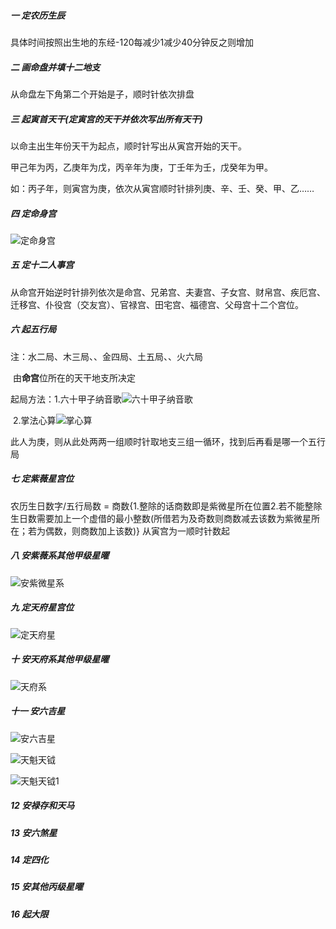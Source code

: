 ##### 一 定农历生辰

具体时间按照出生地的东经-120每减少1减少40分钟反之则增加

##### 二 画命盘并填十二地支

从命盘左下角第二个开始是子，顺时针依次排盘

##### 三 起寅首天干(定寅宫的天干并依次写出所有天干)

以命主出生年份天干为起点，顺时针写出从寅宫开始的天干。

甲己年为丙，乙庚年为戊，丙辛年为庚，丁壬年为壬，戊癸年为甲。

如：丙子年，则寅宫为庚，依次从寅宫顺时针排列庚、辛、壬、癸、甲、乙……

##### 四 定命身宫

![定命身宫](../assets/排盘十六步/定命身宫.jpg)

##### 五 定十二人事宫

从命宫开始逆时针排列依次是命宫、兄弟宫、夫妻宫、子女宫、财帛宫、疾厄宫、迁移宫、仆役宫（交友宫）、官禄宫、田宅宫、福德宫、父母宫十二个宫位。

##### 六 起五行局

注：水二局、木三局、、金四局、土五局、、火六局

​         由**命宫**位所在的天干地支所决定

起局方法：1.六十甲子纳音歌![六十甲子纳音歌](../assets/排盘十六步/六十甲子纳音歌.png)

​					2.掌法心算![掌心算](../assets/排盘十六步/掌心算.png)

此人为庚，则从此处两两一组顺时针取地支三组一循环，找到后再看是哪一个五行局

##### 七 定紫薇星宫位

农历生日数字/五行局数 = 商数{1.整除的话商数即是紫微星所在位置2.若不能整除生日数需要加上一个虚借的最小整数(所借若为及奇数则商数减去该数为紫微星所在；若为偶数，则商数加上该数)} 从寅宫为一顺时针数起

##### 八 安紫薇系其他甲级星曜

![安紫微星系](../assets/排盘十六步/安紫微星系.png)

##### 九 定天府星宫位

![定天府星](../assets/排盘十六步/定天府星.png)

##### 十 安天府系其他甲级星曜

![天府系](../assets/排盘十六步/天府系.png)

##### 十一 安六吉星

![安六吉星](../assets/排盘十六步/安六吉星.png)

![天魁天钺](../assets/排盘十六步/天魁天钺.png)

 ![天魁天钺1](../assets/排盘十六步/天魁天钺1.png)

##### 12 安禄存和天马

##### 13 安六煞星

##### 14 定四化



##### 15 安其他丙级星曜

##### 16 起大限 
